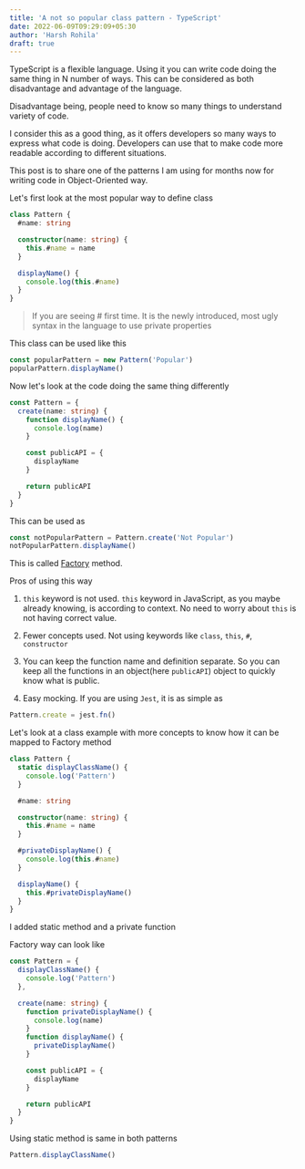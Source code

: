 ```yaml
---
title: 'A not so popular class pattern - TypeScript'
date: 2022-06-09T09:29:09+05:30
author: 'Harsh Rohila'
draft: true
---
```


TypeScript is a flexible language. Using it you can write code doing the same thing in N number of ways. This can be considered as both disadvantage and advantage of the language.

Disadvantage being, people need to know so many things to understand variety of code.

I consider this as a good thing, as it offers developers so many ways to express what code is doing. Developers can use that to make code more readable according to different situations.

This post is to share one of the patterns I am using for months now for writing code in Object-Oriented way.

Let's first look at the most popular way to define class

```ts
class Pattern {
  #name: string

  constructor(name: string) {
    this.#name = name
  }

  displayName() {
    console.log(this.#name)
  }
}
```

> If you are seeing # first time. It is the newly introduced, most ugly syntax in the language to use private properties

This class can be used like this

```ts
const popularPattern = new Pattern('Popular')
popularPattern.displayName()
```

Now let's look at the code doing the same thing differently

```ts
const Pattern = {
  create(name: string) {
    function displayName() {
      console.log(name)
    }

    const publicAPI = {
      displayName
    }

    return publicAPI
  }
}
```

This can be used as

```ts
const notPopularPattern = Pattern.create('Not Popular')
notPopularPattern.displayName()
```

This is called [Factory](https://www.freecodecamp.org/news/class-vs-factory-function-exploring-the-way-forward-73258b6a8d15) method.

Pros of using this way

1. `this` keyword is not used. `this` keyword in JavaScript, as you maybe already knowing, is according to context. No need to worry about `this` is not having correct value.

2. Fewer concepts used. Not using keywords like `class`, `this`, `#`, `constructor`

3. You can keep the function name and definition separate. So you can keep all the functions in an object(here `publicAPI`) object to quickly know what is public.

4. Easy mocking. If you are using `Jest`, it is as simple as

```ts
Pattern.create = jest.fn()
```

Let's look at a class example with more concepts to know how it can be mapped to Factory method

```ts
class Pattern {
  static displayClassName() {
    console.log('Pattern')
  }

  #name: string

  constructor(name: string) {
    this.#name = name
  }

  #privateDisplayName() {
    console.log(this.#name)
  }

  displayName() {
    this.#privateDisplayName()
  }
}
```

I added static method and a private function

Factory way can look like

```ts
const Pattern = {
  displayClassName() {
    console.log('Pattern')
  },

  create(name: string) {
    function privateDisplayName() {
      console.log(name)
    }
    function displayName() {
      privateDisplayName()
    }

    const publicAPI = {
      displayName
    }

    return publicAPI
  }
}
```

Using static method is same in both patterns

```ts
Pattern.displayClassName()
```
